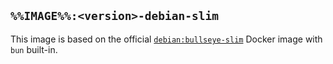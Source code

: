 ## `%%IMAGE%%:<version>-debian-slim`

This image is based on the official [`debian:bullseye-slim`](https://hub.docker.com/_/debian) Docker image with `bun` built-in.
